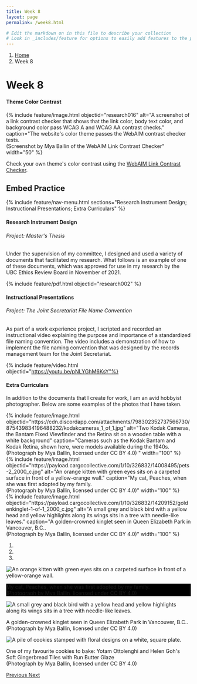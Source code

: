 ```yaml
---
title: Week 8
layout: page
permalink: /week8.html

# Edit the markdown on in this file to describe your collection
# Look in _includes/feature for options to easily add features to the page
---
```

<nav style="--bs-breadcrumb-divider: url(&#34;data:image/svg+xml,%3Csvg xmlns='http://www.w3.org/2000/svg' width='8' height='8'%3E%3Cpath d='M2.5 0L1 1.5 3.5 4 1 6.5 2.5 8l4-4-4-4z' fill='currentColor'/%3E%3C/svg%3E&#34;);" aria-label="breadcrumb">
  <ol class="breadcrumb">
    <li class="breadcrumb-item"><a href="#">Home</a></li>
    <li class="breadcrumb-item active" aria-current="page">Week 8</li>
  </ol>
</nav>

# Week 8

#### Theme Color Contrast

{% include feature/image.html objectid="research016" alt="A screenshot of a link contrast checker that shows that the link color, body text color, and background color pass WCAG A and WCAG AA contrast checks." caption="The website's color theme passes the WebAIM contrast checker tests. <br> (Screenshot by Mya Ballin of the WebAIM Link Contrast Checker" width="50" %}

Check your own theme's color contrast using the <a href="https://webaim.org/resources/linkcontrastchecker/?fcolor=0000FF&bcolor=FFFFFF">WebAIM Link Contrast Checker</a>.
            
## Embed Practice
{% include feature/nav-menu.html sections="Research Instrument Design; Instructional Presentations; Extra Curriculars" %}
  
#### Research Instrument Design
 
###### Project: Master's Thesis
 
Under the supervision of my committee, I designed and used a variety of documents that facilitated my research. What follows is an example of one of these documents, which was approved for use in my research by the UBC Ethics Review Board in November of 2021.

{% include feature/pdf.html objectid="research002" %}

#### Instructional Presentations

###### Project: The Joint Secretariat File Name Convention

As part of a work experience project, I scripted and recorded an instructional video explaining the purpose and importance of a standardized file naming convention. The video includes a demonstration of how to implement the file naming convention that was designed by the records management team for the Joint Secretariat. 

{% include feature/video.html objectid="https://youtu.be/pNLYGhM6KsY"%}

#### Extra Curriculars

In addition to the documents that I create for work, I am an avid hobbyist photographer. Below are some examples of the photos that I have taken.

<div class="container">
            {% include feature/image.html objectid="https://cdn.discordapp.com/attachments/798302352737566730/875439834196488232/kodakcameras_1_of_1.jpg" alt="Two Kodak Cameras, the Bantam Fixed Viewfinder and the Retina sit on a wooden table with a white background" caption="Cameras such as the Kodak Bantam and Kodak Retina, shown here, were models available during the 1940s. <br> (Photograph by Mya Ballin, licensed under CC BY 4.0) " width="100" %}
</div>

<div class="container">
  <div class="row">
    <div class="col-md-6 my-auto">
      {% include feature/image.html objectid="https://payload.cargocollective.com/1/10/326832/14008495/pets-2_2000_c.jpg" alt="An orange kitten with green eyes sits on a carpeted surface in front of a yellow-orange wall." caption="My cat, Peaches, when she was first adopted by my family. <br> (Photograph by Mya Ballin, licensed under CC BY 4.0)" width="100" %}
    </div>
    <div class="col-md-6 my-auto">
    {% include feature/image.html objectid="https://payload.cargocollective.com/1/10/326832/14209152/goldenkinglet-1-of-1_2000_c.jpg" alt="A small grey and black bird with a yellow head and yellow highlights along its wings sits in a tree with needle-like leaves." caption="A golden-crowned kinglet seen in Queen Elizabeth Park in Vancouver, B.C..<br> (Photograph by Mya Ballin, licensed under CC BY 4.0)" width="100" %}
    </div>
  </div>
  </div>
  
 <div class="row">
    <div class="col-lg-8">
      <div id="carousel-photos" class="carousel slide" data-ride="carousel">
        <ol class="carousel-indicators">
    <li data-target="#carouselExampleIndicators" data-slide-to="0" class="active"></li>
    <li data-target="#carouselExampleIndicators" data-slide-to="1"></li>
    <li data-target="#carouselExampleIndicators" data-slide-to="2"></li>
  </ol>
        <div class="carousel-inner">
          <div class="carousel-item active">
            <img class="d-block w-100" src="https://payload.cargocollective.com/1/10/326832/14008495/pets-2_2000_c.jpg" alt="An orange kitten with green eyes sits on a carpeted surface in front of a yellow-orange wall.">
            <div class="carousel-caption d-none d-md-block">
    <p style="background-color:#000000">My cat, Peaches, when she was first adopted by my family. <br> (Photograph by Mya Ballin, licensed under CC BY 4.0)</p>
            </div>
          </div>
          <div class="carousel-item">
            <img class="d-block w-100" src="https://payload.cargocollective.com/1/10/326832/14209152/goldenkinglet-1-of-1_2000_c.jpg" alt="A small grey and black bird with a yellow head and yellow highlights along its wings sits in a tree with needle-like leaves.">
            <div class="carousel-caption d-none d-md-block">
    <p>A golden-crowned kinglet seen in Queen Elizabeth Park in Vancouver, B.C..<br> (Photograph by Mya Ballin, licensed under CC BY 4.0)</p>
            </div>
          </div>
          <div class="carousel-item">
            <img class="d-block w-100" src="https://payload.cargocollective.com/1/10/326832/9092884/ginger-2_2000_c.jpg" alt="A pile of cookies stamped with floral designs on a white, square plate.">
            <div class="carousel-caption d-none d-md-block">
    <p>One of my favourite cookies to bake: Yotam Ottolenghi and Helen Goh's Soft Gingerbread Tiles with Run Butter Glaze<br> (Photograph by Mya Ballin, licensed under CC BY 4.0)</p>
            </div>
          </div>
        </div>
        <a class="carousel-control-prev" href="#carouselExampleIndicators" role="button" data-slide="prev">
          <span class="carousel-control-prev-icon" aria-hidden="true"></span>
          <span class="sr-only">Previous</span>
        </a>
        <a class="carousel-control-next" href="#carouselExampleIndicators" role="button" data-slide="next">
          <span class="carousel-control-next-icon" aria-hidden="true"></span>
          <span class="sr-only">Next</span>
        </a>
      </div>
    </div>
</div>
